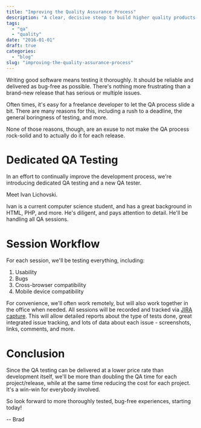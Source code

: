 ```yaml
---
title: "Improving the Quality Assurance Process"
description: "A clear, decisive steop to build higher quality products."
tags:
  - "qa"
  - "quality"
date: "2016-01-01"
draft: true
categories:
  - "blog"
slug: "improving-the-quality-assurance-process"
---
```


Writing good software means testing it thoroughly. It should be reliable and delivered as bug-free as possible. There's nothing more frustrating than a brand-new release that has serious or multiple issues.

Often times, it's easy for a freelance developer to let the QA process slide a bit. There are many reasons for this, including a rush to a deadline, the general boringness of testing, and more.

None of those reasons, though, are an exuse to not make the QA process rock-solid and to actually do it for each release.

# Dedicated QA Testing

In an effort to continually improve the development process, we're introducing dedicated QA testing and a new QA tester. 

Meet Ivan Lichovski.

Ivan is a current computer science student, and has a great background in HTML, PHP, and more. He's diligent, and pays attention to detail. He'll be handling all QA sessions.

# Session Workflow

For each session, we'll be testing everything, including:

1. Usability
2. Bugs
3. Cross-browser compatibility
4. Mobile device compatibility

For convenience, we'll often work remotely, but will also work together in the office when needed. All sessions will be recorded and tracked via [JIRA capture](https://www.atlassian.com/software/jira/capture). This will allow detailed reports about the type of tests done, great integrated issue tracking, and lots of data about each issue - screenshots, links, comments, and more.

# Conclusion

Since the QA testing can be delivered at a lower price rate than development itself, we'll be more than doubling the QA time for each project/release, while at the same time reducing the cost for each project. It's a win-win for everybody involved.

So look forward to more thoroughly tested, bug-free experiences, starting today!

-- Brad

